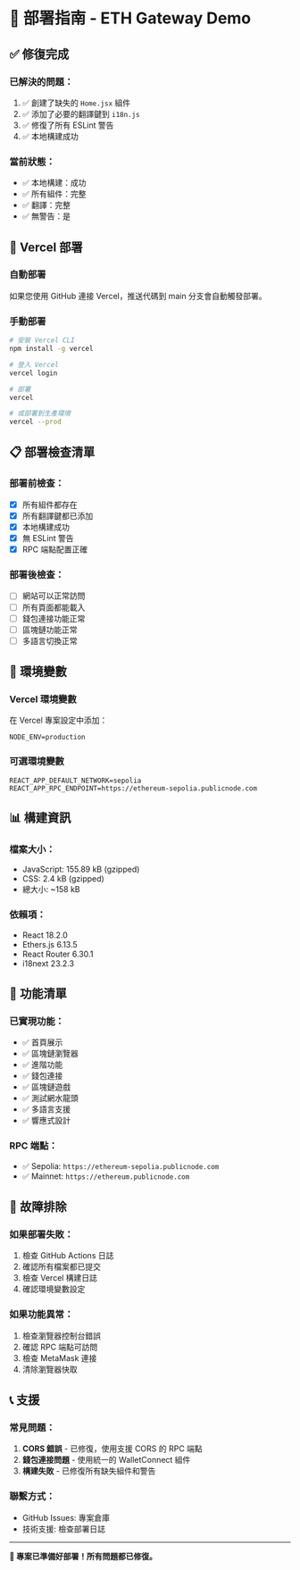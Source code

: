 # 🚀 部署指南 - ETH Gateway Demo

## ✅ 修復完成

### **已解決的問題：**

1. ✅ 創建了缺失的 `Home.jsx` 組件
2. ✅ 添加了必要的翻譯鍵到 `i18n.js`
3. ✅ 修復了所有 ESLint 警告
4. ✅ 本地構建成功

### **當前狀態：**

- ✅ 本地構建：成功
- ✅ 所有組件：完整
- ✅ 翻譯：完整
- ✅ 無警告：是

## 🚀 Vercel 部署

### **自動部署**

如果您使用 GitHub 連接 Vercel，推送代碼到 main 分支會自動觸發部署。

### **手動部署**

```bash
# 安裝 Vercel CLI
npm install -g vercel

# 登入 Vercel
vercel login

# 部署
vercel

# 或部署到生產環境
vercel --prod
```

## 📋 部署檢查清單

### **部署前檢查：**

- [x] 所有組件都存在
- [x] 所有翻譯鍵都已添加
- [x] 本地構建成功
- [x] 無 ESLint 警告
- [x] RPC 端點配置正確

### **部署後檢查：**

- [ ] 網站可以正常訪問
- [ ] 所有頁面都能載入
- [ ] 錢包連接功能正常
- [ ] 區塊鏈功能正常
- [ ] 多語言切換正常

## 🔧 環境變數

### **Vercel 環境變數**

在 Vercel 專案設定中添加：

```
NODE_ENV=production
```

### **可選環境變數**

```
REACT_APP_DEFAULT_NETWORK=sepolia
REACT_APP_RPC_ENDPOINT=https://ethereum-sepolia.publicnode.com
```

## 📊 構建資訊

### **檔案大小：**

- JavaScript: 155.89 kB (gzipped)
- CSS: 2.4 kB (gzipped)
- 總大小: ~158 kB

### **依賴項：**

- React 18.2.0
- Ethers.js 6.13.5
- React Router 6.30.1
- i18next 23.2.3

## 🎯 功能清單

### **已實現功能：**

- ✅ 首頁展示
- ✅ 區塊鏈瀏覽器
- ✅ 進階功能
- ✅ 錢包連接
- ✅ 區塊鏈遊戲
- ✅ 測試網水龍頭
- ✅ 多語言支援
- ✅ 響應式設計

### **RPC 端點：**

- ✅ Sepolia: `https://ethereum-sepolia.publicnode.com`
- ✅ Mainnet: `https://ethereum.publicnode.com`

## 🚨 故障排除

### **如果部署失敗：**

1. 檢查 GitHub Actions 日誌
2. 確認所有檔案都已提交
3. 檢查 Vercel 構建日誌
4. 確認環境變數設定

### **如果功能異常：**

1. 檢查瀏覽器控制台錯誤
2. 確認 RPC 端點可訪問
3. 檢查 MetaMask 連接
4. 清除瀏覽器快取

## 📞 支援

### **常見問題：**

1. **CORS 錯誤** - 已修復，使用支援 CORS 的 RPC 端點
2. **錢包連接問題** - 使用統一的 WalletConnect 組件
3. **構建失敗** - 已修復所有缺失組件和警告

### **聯繫方式：**

- GitHub Issues: 專案倉庫
- 技術支援: 檢查部署日誌

---

**🎉 專案已準備好部署！所有問題都已修復。**
